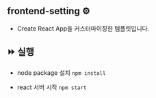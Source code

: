 ## frontend-setting ⚙
- Create React App을 커스터마이징한 템플릿입니다.

## ⏩ 실행
- node package 설치
`npm install`

- react 서버 시작
`npm start`